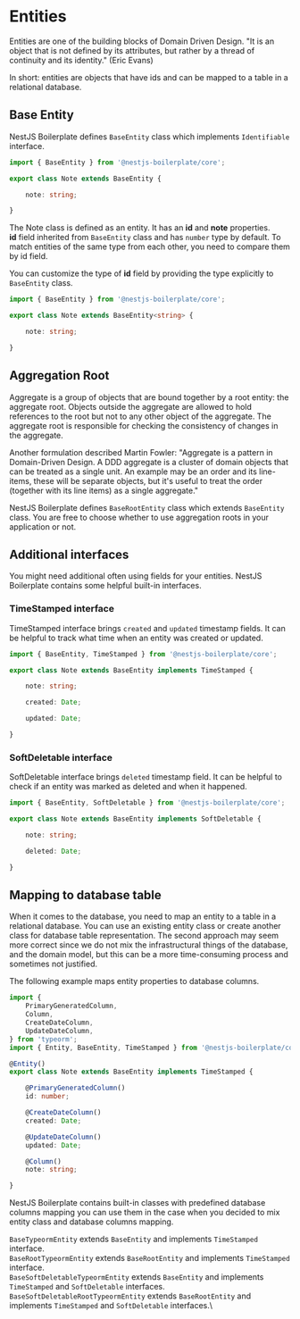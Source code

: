 # Entities

Entities are one of the building blocks of Domain Driven Design. "It is an object that is not defined by its attributes,
but rather by a thread of continuity and its identity." (Eric Evans)

In short: entities are objects that have ids and can be mapped to a table in a relational database.

## Base Entity

NestJS Boilerplate defines `BaseEntity` class which implements `Identifiable` interface.

```typescript
import { BaseEntity } from '@nestjs-boilerplate/core';

export class Note extends BaseEntity {

    note: string;

}
```

The Note class is defined as an entity. It has an **id** and **note** properties.\
**id** field inherited from `BaseEntity` class and has `number` type by default. To match entities of the same type
from each other, you need to compare them by id field.

You can customize the type of **id** field by providing the type explicitly to `BaseEntity` class.

```typescript
import { BaseEntity } from '@nestjs-boilerplate/core';

export class Note extends BaseEntity<string> {

    note: string;

}
```

## Aggregation Root

Aggregate is a group of objects that are bound together by a root entity: the aggregate root. Objects outside 
the aggregate are allowed to hold references to the root but not to any other object of the aggregate. 
The aggregate root is responsible for checking the consistency of changes in the aggregate.

Another formulation described Martin Fowler: "Aggregate is a pattern in Domain-Driven Design. A DDD aggregate is a cluster of domain objects that can be treated 
as a single unit. An example may be an order and its line-items, these will be separate objects, but it's useful 
to treat the order (together with its line items) as a single aggregate."

NestJS Boilerplate defines `BaseRootEntity` class which extends `BaseEntity` class. You are free to choose whether 
to use aggregation roots in your application or not.

## Additional interfaces

You might need additional often using fields for your entities. NestJS Boilerplate contains some helpful built-in 
interfaces.

### TimeStamped interface

TimeStamped interface brings `created` and `updated` timestamp fields. It can be helpful to track what time when
an entity was created or updated.

```typescript
import { BaseEntity, TimeStamped } from '@nestjs-boilerplate/core';

export class Note extends BaseEntity implements TimeStamped {

    note: string;

    created: Date;

    updated: Date;

}
```

### SoftDeletable interface

SoftDeletable interface brings `deleted` timestamp field. It can be helpful to check if an entity was marked 
as deleted and when it happened.

```typescript
import { BaseEntity, SoftDeletable } from '@nestjs-boilerplate/core';

export class Note extends BaseEntity implements SoftDeletable {

    note: string;

    deleted: Date;

}
```

## Mapping to database table

When it comes to the database, you need to map an entity to a table in a relational database. You can use an existing 
entity class or create another class for database table representation. The second approach may seem more correct since
we do not mix the infrastructural things of the database, and the domain model, but this can be a more time-consuming 
process and sometimes not justified.

The following example maps entity properties to database columns.

```typescript
import {
    PrimaryGeneratedColumn,
    Column,
    CreateDateColumn,
    UpdateDateColumn,
} from 'typeorm';
import { Entity, BaseEntity, TimeStamped } from '@nestjs-boilerplate/core';

@Entity()
export class Note extends BaseEntity implements TimeStamped {

    @PrimaryGeneratedColumn()
    id: number;

    @CreateDateColumn()
    created: Date;

    @UpdateDateColumn()
    updated: Date;

    @Column()
    note: string;

}
```

NestJS Boilerplate contains built-in classes with predefined database columns mapping you can use them in the case
when you decided to mix entity class and database columns mapping.

`BaseTypeormEntity` extends `BaseEntity` and implements `TimeStamped` interface.\
`BaseRootTypeormEntity` extends `BaseRootEntity` and implements `TimeStamped` interface.\
`BaseSoftDeletableTypeormEntity` extends `BaseEntity` and implements `TimeStamped` and `SoftDeletable` interfaces.\
`BaseSoftDeletableRootTypeormEntity` extends `BaseRootEntity` and implements `TimeStamped` and `SoftDeletable` interfaces.\